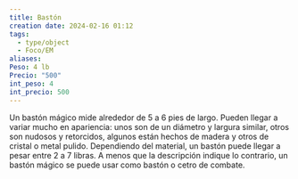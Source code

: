 ```yaml
---
title: Bastón
creation date: 2024-02-16 01:12
tags:
  - type/object
  - Foco/EM
aliases: 
Peso: 4 lb
Precio: "500"
int_peso: 4
int_precio: 500
---
```

Un bastón mágico mide alrededor de 5 a 6 pies de largo. Pueden llegar a variar mucho en apariencia: unos son de un diámetro y largura similar, otros son nudosos y retorcidos, algunos están hechos de madera y otros de cristal o metal pulido. Dependiendo del material, un bastón puede llegar a pesar entre 2 a 7 libras. A menos que la descripción indique lo contrario, un bastón mágico se puede usar como bastón o cetro de combate.